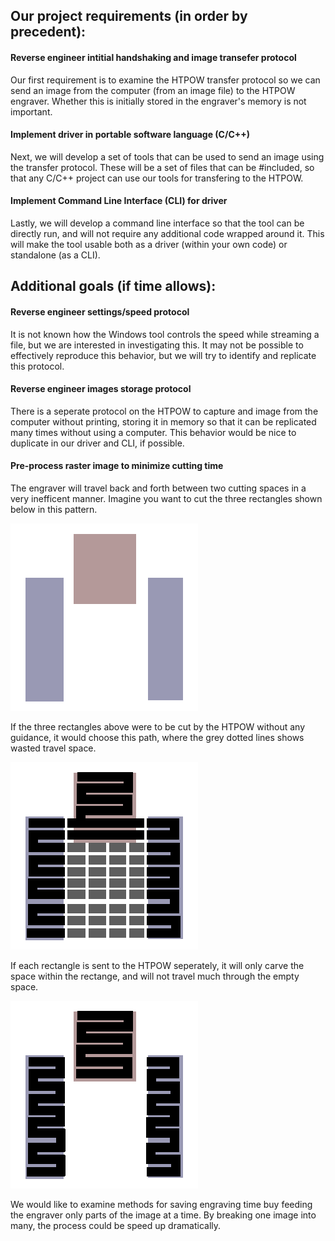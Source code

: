 ## Our project requirements (in order by precedent):

#### Reverse engineer intitial handshaking and image transefer protocol

Our first requirement is to examine the HTPOW transfer protocol so we can send an image from the computer (from an image file) to the HTPOW engraver. Whether this is initially stored in the engraver's memory is not important.

#### Implement driver in portable software language (C/C++)

Next, we will develop a set of tools that can be used to send an image using the transfer protocol. These will be a set of files that can be #included, so that any C/C++ project can use our tools for transfering to the HTPOW.

#### Implement Command Line Interface (CLI) for driver

Lastly, we will develop a command line interface so that the tool can be directly run, and will not require any additional code wrapped around it. This will make the tool usable both as a driver (within your own code) or standalone (as a CLI).

## Additional goals (if time allows):

#### Reverse engineer settings/speed protocol

It is not known how the Windows tool controls the speed while streaming a file, but we are interested in investigating this. It may not be possible to effectively reproduce this behavior, but we will try to identify and replicate this protocol.

#### Reverse engineer images storage protocol

There is a seperate protocol on the HTPOW to capture and image from the computer without printing, storing it in memory so that it can be replicated many times without using a computer. This behavior would be nice to duplicate in our driver and CLI, if possible.

#### Pre-process raster image to minimize cutting time

The engraver will travel back and forth between two cutting spaces in a very inefficent manner. Imagine you want to cut the three rectangles shown below in this pattern.

![Image of three rectangles, the middle one seperates the outer two and is above them](/images/engraver-path-1.png)

If the three rectangles above were to be cut by the HTPOW without any guidance, it would choose this path, where the grey dotted lines shows wasted travel space.


![The black path crosses through the empty space without any rectangles repeatedly](/images/engraver-path-2.png)

If each rectangle is sent to the HTPOW seperately, it will only carve the space within the rectange, and will not travel much through the empty space.

![The black path does not cross through the empty spaces](/images/engraver-path-3.png)

We would like to examine methods for saving engraving time buy feeding the engraver only parts of the image at a time. By breaking one image into many, the process could be speed up dramatically.

